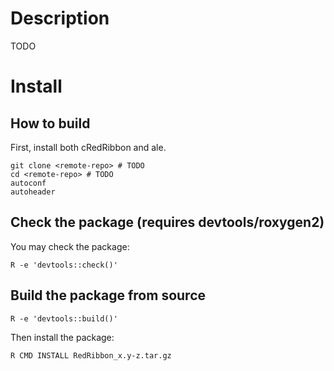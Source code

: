 # Description
TODO

# Install
## How to build
First, install both cRedRibbon and ale.

```
git clone <remote-repo> # TODO
cd <remote-repo> # TODO
autoconf
autoheader
```

## Check the package (requires devtools/roxygen2)
You may check the package:
```
R -e 'devtools::check()'
```

## Build the package from source
```
R -e 'devtools::build()'
```

Then install the package:
```
R CMD INSTALL RedRibbon_x.y-z.tar.gz
```